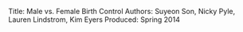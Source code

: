 Title: Male vs. Female Birth Control 
Authors: Suyeon Son, Nicky Pyle, Lauren Lindstrom, Kim Eyers
Produced: Spring 2014
